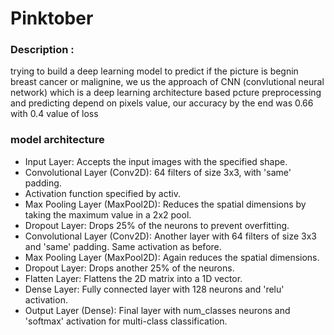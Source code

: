 # Pinktober

### Description : 
trying to build a deep learning model to predict if the picture is begnin breast cancer or malignine, we us the approach of CNN (convlutional neural network) which is a deep learning architecture based pcture preprocessing and predicting depend on pixels value, our accuracy by the end was 0.66 with 0.4 value of loss 

### model architecture
- Input Layer:
Accepts the input images with the specified shape.
- Convolutional Layer (Conv2D):
64 filters of size 3x3, with 'same' padding.
- Activation function specified by activ.
- Max Pooling Layer (MaxPool2D):
Reduces the spatial dimensions by taking the maximum value in a 2x2 pool.
- Dropout Layer:
Drops 25% of the neurons to prevent overfitting.
- Convolutional Layer (Conv2D):
Another layer with 64 filters of size 3x3 and 'same' padding.
Same activation as before.
- Max Pooling Layer (MaxPool2D):
Again reduces the spatial dimensions.
- Dropout Layer:
Drops another 25% of the neurons.
- Flatten Layer:
Flattens the 2D matrix into a 1D vector.
- Dense Layer:
Fully connected layer with 128 neurons and 'relu' activation.
- Output Layer (Dense):
Final layer with num_classes neurons and 'softmax' activation for multi-class classification.
